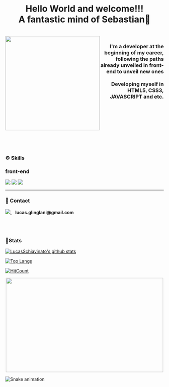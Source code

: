 <h1 align="center"> Hello World and welcome!!!<br>A fantastic mind of Sebastian🤘</h1>

<br>

<img align='left' src='https://64.media.tumblr.com/avatar_f272e9d9b5a6_512.png' width='300'>

<h3 align="right">
I'm a developer at the beginning of my career, following the paths already unveiled in front-end to unveil new ones
<br><br>
Developing myself in HTML5, CSS3, JAVASCRIPT and etc.
</h3>

<br><br><br><br>
<br><br>
<br><br>

### ⚙️ Skills

### front-end
<img src="https://img.shields.io/badge/JavaScript-323330?style=for-the-badge&logo=javascript&logoColor=F7DF1E" /> <img src="https://img.shields.io/badge/HTML5-E34F26?style=for-the-badge&logo=html5&logoColor=white" /> <img src="https://img.shields.io/badge/CSS3-1572B6?style=for-the-badge&logo=css3&logoColor=white"/>

<hr>

### 📱 Contact
<a href="mailto:lucas.glinglani@gmail.com">
    <img src="https://img.shields.io/badge/Gmail-D14836?style=for-the-badge&logo=gmail&logoColor=white" />
</a>&nbsp;&nbsp; <strong>lucas.glinglani@gmail.com</strong>

<br><br>

### 👾Stats

[![LucasSchiavinato's github stats](https://github-readme-stats.vercel.app/api?username=LucasSchiavinato&show_icons=true&theme=midnight-purple)](https://github.com/LucasSchiavinato/github-readme-stats)

[![Top Langs](https://github-readme-stats.vercel.app/api/top-langs/?username=LucasSchiavinato)](https://github.com/LucasSchiavinato/github-readme-stats)

[![HitCount](http://hits.dwyl.com/LucasSchiavinato/LucasSchiavinato.svg)](http://hits.dwyl.com/LucasSchiavinato/LucasSchiavinato)

<p align="center"><img src="https://c.tenor.com/xSy4FAY4d1kAAAAd/link-zelda.gif" height="300" width="500"></p>

![Snake animation](https://github.com/LucasSchiavinato/LucasSchiavinato/blob/output/github-contribution-grid-snake.svg)

